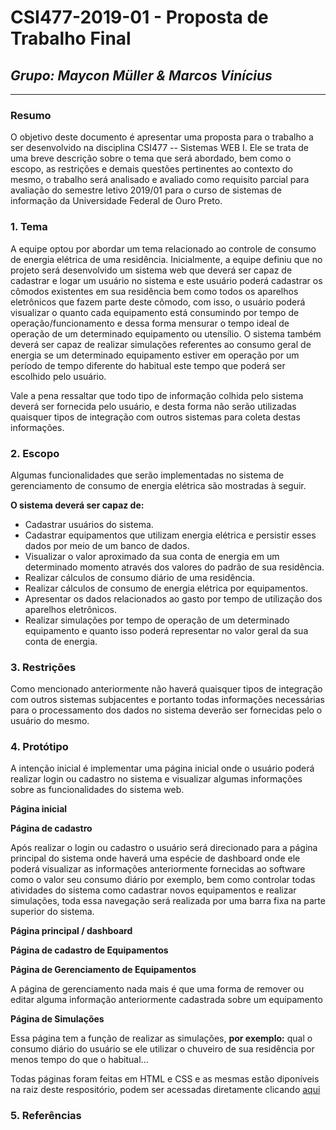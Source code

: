 # **CSI477-2019-01 - Proposta de Trabalho Final**
## *Grupo: Maycon Müller & Marcos Vinícius*

--------------

<!-- Descrever um resumo sobre o trabalho. -->

### Resumo
O objetivo deste documento é apresentar uma proposta para o trabalho a ser desenvolvido na disciplina CSI477 -- Sistemas WEB I. Ele se trata de uma breve descrição sobre o tema que será abordado, bem como o escopo, as restrições e demais questões pertinentes ao contexto do mesmo, o trabalho será analisado e avaliado como requisito  parcial para avaliação do semestre letivo 2019/01 para o curso de sistemas de informação da Universidade Federal de Ouro Preto.


<!-- Apresentar o tema. -->
### 1. Tema
  A equipe optou por abordar um tema relacionado ao controle de consumo de energia elétrica de uma residência. Inicialmente, a equipe definiu que no projeto será desenvolvido um sistema web que deverá ser capaz de  cadastrar e logar um usuário no sistema e este usuário poderá cadastrar os cômodos existentes em sua residência bem como todos os aparelhos eletrônicos que fazem parte deste cômodo, com isso, o usuário  poderá visualizar o quanto cada equipamento está consumindo por tempo de operação/funcionamento e dessa forma mensurar o tempo ideal de operação de um determinado equipamento ou utensílio. O sistema também deverá ser capaz de realizar simulações referentes ao consumo geral de energia se um determinado equipamento estiver em operação por um período de tempo diferente do habitual este tempo que poderá ser escolhido pelo usuário.

  Vale a pena ressaltar que todo tipo de informação colhida pelo sistema deverá ser fornecida pelo usuário, e desta forma não serão utilizadas quaisquer tipos de integração com outros sistemas para coleta destas informações.

<!-- Descrever e delimitar o escopo da aplicação. -->
### 2. Escopo

 Algumas funcionalidades que serão implementadas no sistema de gerenciamento de consumo de energia elétrica são mostradas à seguir.

 **O sistema deverá ser capaz de:**

  * Cadastrar usuários do sistema.
  * Cadastrar equipamentos que utilizam energia elétrica e persistir esses dados por meio de um banco de dados.
  * Visualizar o valor aproximado  da sua conta de energia em um determinado momento através dos valores do padrão de sua residência.
  * Realizar cálculos de consumo diário de uma residência.
  * Realizar cálculos de consumo de energia elétrica por equipamentos.
  * Apresentar os dados relacionados ao gasto por tempo de utilização dos aparelhos eletrônicos.
  * Realizar simulações por tempo de operação de um determinado equipamento e quanto isso poderá representar no valor geral da sua conta de energia.

<!-- Apresentar restrições de funcionalidades e de escopo. -->
### 3. Restrições

Como mencionado anteriormente não haverá quaisquer tipos de integração com outros sistemas subjacentes e portanto todas informações necessárias para o processamento dos dados no sistema deverão ser fornecidas pelo o usuário do mesmo.

<!-- Construir alguns protótipos para a aplicação, disponibilizá-los no Github e descrever o que foi considerado. //-->
### 4. Protótipo

A intenção inicial é implementar uma página inicial onde o usuário poderá realizar login  ou cadastro no sistema e visualizar algumas informações sobre as funcionalidades  do sistema web.

**Página inicial**

**Página de cadastro**

Após realizar o login ou cadastro o usuário será direcionado para a página principal do sistema onde haverá uma espécie de dashboard onde ele poderá visualizar as informações anteriormente fornecidas ao software como o valor seu consumo diário por exemplo, bem como controlar todas atividades do sistema como cadastrar novos equipamentos e realizar simulações, toda essa navegação será realizada por uma barra fixa na parte superior do sistema.

**Página principal / dashboard**

**Página de cadastro de Equipamentos**

**Página de Gerenciamento de Equipamentos**

A página de gerenciamento nada mais é que uma forma de remover ou editar alguma informação anteriormente cadastrada sobre um equipamento

**Página de Simulações**

Essa página tem a função de realizar as simulações, **por exemplo:** qual o consumo diário do usuário se ele utilizar o chuveiro de sua residência por menos tempo do que o habitual...

Todas páginas foram feitas em HTML e CSS e as mesmas estão diponíveis na raiz deste respositório, podem ser acessadas diretamente clicando [aqui](https://github.com/UFOP-CSI477/2019-01-trabalho-final-2019-01-trabalho-final-maycon-marcos)


### 5. Referências
